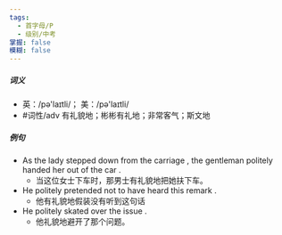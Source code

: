 ```yaml
---
tags:
  - 首字母/P
  - 级别/中考
掌握: false
模糊: false
---
```

##### 词义
- 英：/pə'laɪtli/； 美：/pə'laɪtli/
- #词性/adv  有礼貌地；彬彬有礼地；非常客气；斯文地
##### 例句
- As the lady stepped down from the carriage , the gentleman politely handed her out of the car .
	- 当这位女士下车时，那男士有礼貌地把她扶下车。
- He politely pretended not to have heard this remark .
	- 他有礼貌地假装没有听到这句话
- He politely skated over the issue .
	- 他礼貌地避开了那个问题。
